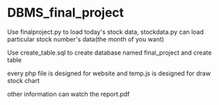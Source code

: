 # DBMS_final_project
Use finalproject.py to load today's stock data, stockdata.py can load particular stock number's data(the month of you want)

Use create_table.sql to create database named final_project and create table

every php file is designed for website and temp.js is designed for draw stock chart

other information can watch the report.pdf
